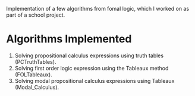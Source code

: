 Implementation of a few algorithms from fomal logic, which I worked on as part of a school project.

# Algorithms Implemented
1. Solving propositional calculus expressions using truth tables (PCTruthTables).
2. Solving first order logic expression using the Tableaux method (FOLTableaux).
3. Solving modal propositional calculus expressions using Tableaux (Modal_Calculus).

